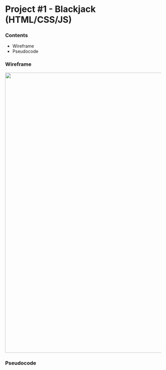 # Project #1 - Blackjack (HTML/CSS/JS)

### Contents

- Wireframe
- Pseudocode 

### Wireframe

<img src="https://imgur.com/kO1XgYv" width="900">

### Pseudocode

